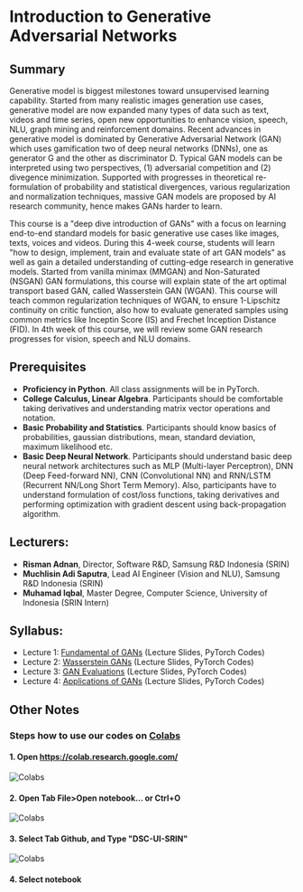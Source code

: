 # Introduction to Generative Adversarial Networks

## Summary

Generative model is biggest milestones toward unsupervised learning capability. Started from many realistic images generation use cases, generative model are now expanded many types of data such as text, videos and time series, open new opportunities to enhance vision, speech, NLU, graph mining and reinforcement domains. Recent advances in generative model is dominated by Generative Adversarial Network (GAN) which uses gamification two of deep neural networks (DNNs), one as generator G and the other as discriminator D. Typical GAN models can be interpreted using two perspectives, (1) adversarial competition and (2) divegence minimization. Supported with progresses in theoretical re-formulation of probability and statistical divergences, various regularization and normalization techniques, massive GAN models are proposed by AI research community, hence makes GANs harder to learn. 

This course is a "deep dive introduction of GANs" with a focus on learning end-to-end standard models for basic generative use cases like images, texts, voices and videos. During this 4-week course, students will learn "how to design, implement, train and evaluate state of art GAN models" as well as gain a detailed understanding of cutting-edge research in generative models. Started from vanilla minimax (MMGAN) and Non-Saturated (NSGAN) GAN formulations, this course will explain state of the art optimal transport based GAN, called Wasserstein GAN (WGAN). This course will teach common regularization techniques of WGAN, to ensure 1-Lipschitz continuity on critic function, also how to evaluate generated samples using common metrics like Inceptin Score (IS) and Frechet Inception Distance (FID). In 4th week of this course, we will review some GAN research progresses for vision, speech and NLU domains.   

## Prerequisites
- **Proficiency in Python**. All class assignments will be in PyTorch.
- **College Calculus, Linear Algebra**. Participants should be comfortable taking derivatives and understanding matrix vector operations and notation.
- **Basic Probability and Statistics**. Participants should know basics of probabilities, gaussian distributions, mean, standard deviation, maximum likelihood etc.
- **Basic Deep Neural Network**. Participants should understand basic deep neural network architectures such as MLP (Multi-layer Perceptron), DNN (Deep Feed-forward NN), CNN (Convolutional NN) and RNN/LSTM (Recurrent NN/Long Short Term Memory). Also, participants have to understand formulation of cost/loss functions, taking derivatives and performing optimization with gradient descent using back-propagation algorithm.

## Lecturers:
- **Risman Adnan**, Director, Software R&D, Samsung R&D Indonesia (SRIN)
- **Muchlisin Adi Saputra**, Lead AI Engineer (Vision and NLU), Samsung R&D Indonesia (SRIN)
- **Muhamad Iqbal**, Master Degree, Computer Science, University of Indonesia (SRIN Intern)

## Syllabus:

- Lecture 1: [Fundamental of GANs](https://github.com/DSC-UI-SRIN/Introduction-to-GAN/tree/master/1%20-%20Fundamental%20of%20GANs) (Lecture Slides, PyTorch Codes)
- Lecture 2: [Wasserstein GANs](https://github.com/DSC-UI-SRIN/Introduction-to-GAN/tree/master/2%20-%20%20Wasserstein%20GANs) (Lecture Slides, PyTorch Codes) 
- Lecture 3: [GAN Evaluations](https://github.com/DSC-UI-SRIN/Introduction-to-GAN/tree/master/3%20-%20GAN%20Evaluations) (Lecture Slides, PyTorch Codes)
- Lecture 4: [Applications of GANs](https://github.com/DSC-UI-SRIN/Introduction-to-GAN/tree/master/4%20-%20Applications%20of%20Gans) (Lecture Slides, PyTorch Codes)


## Other Notes
### Steps how to use our codes on [Colabs](https://colab.research.google.com/)
#### 1. Open https://colab.research.google.com/ <br>
![Colabs](https://github.com/DSC-UI-SRIN/GAN/raw/master/others/images/colabs.png)
#### 2. Open Tab File>Open notebook... or Ctrl+O<br>
![Colabs](https://github.com/DSC-UI-SRIN/GAN/raw/master/others/images/select_file.png)
#### 3. Select Tab Github, and Type "DSC-UI-SRIN" <br>
![Colabs](https://github.com/DSC-UI-SRIN/GAN/raw/master/others/images/select_git.png)
#### 4. Select notebook
